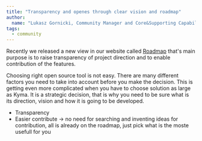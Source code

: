 ```yaml
---
title: "Transparency and openes through clear vision and roadmap"
author:
  name: "Lukasz Gornicki, Community Manager and Core&Supporting Capability Owner"
tags:
  - community
---
```


Recently we released a new view in our website called <a href="/roadmap" target="_blank">Roadmap</a> that's main purpose is to raise transparency of project direction and to enable contribution of the features.

<!-- overview -->

Choosing right open source tool is not easy. There are many different factors you need to take into account before you make the decision. This is getting even more complicated when you have to choose solution as large as Kyma. It is a strategic decision, that is why you need to be sure what is its direction, vision and how it is going to be developed.

- Transparency
- Easier contribute -> no need for searching and inventing ideas for contribution, all is already on the roadmap, just pick what is the moste usefull for you
